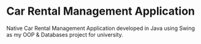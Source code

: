 # Car Rental Management Application
Native Car Rental Management Application developed in Java using Swing as my OOP & Databases project for university.
